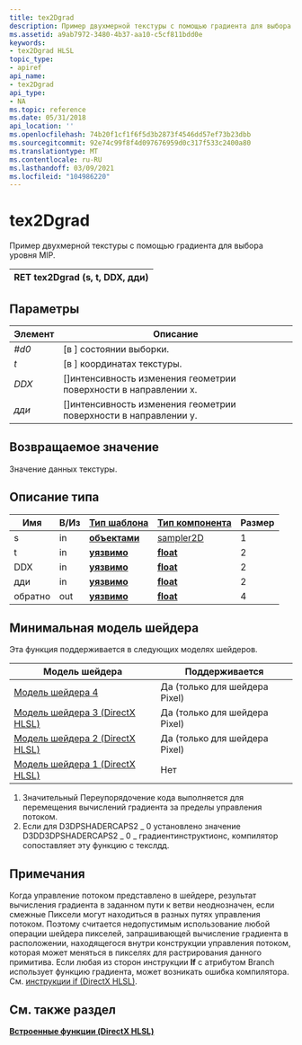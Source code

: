 ```yaml
---
title: tex2Dgrad
description: Пример двухмерной текстуры с помощью градиента для выбора уровня MIP. | tex2Dgrad
ms.assetid: a9ab7972-3480-4b37-aa10-c5cf811bdd0e
keywords:
- tex2Dgrad HLSL
topic_type:
- apiref
api_name:
- tex2Dgrad
api_type:
- NA
ms.topic: reference
ms.date: 05/31/2018
api_location: ''
ms.openlocfilehash: 74b20f1cf1f6f5d3b2873f4546dd57ef73b23dbb
ms.sourcegitcommit: 92e74c99f8f4d097676959d0c317f533c2400a80
ms.translationtype: MT
ms.contentlocale: ru-RU
ms.lasthandoff: 03/09/2021
ms.locfileid: "104986220"
---
```

# <a name="tex2dgrad"></a>tex2Dgrad

Пример двухмерной текстуры с помощью градиента для выбора уровня MIP.



| RET tex2Dgrad (s, t, DDX, дди) |
|-------------------------------|



 

## <a name="parameters"></a>Параметры



| Элемент                                                         | Описание                                                                  |
|--------------------------------------------------------------|------------------------------------------------------------------------------|
| <span id="s"></span><span id="S"></span>*#d0*<br/>       | \[в \] состоянии выборки.<br/>                                         |
| <span id="t"></span><span id="T"></span>*t*<br/>       | \[в \] координатах текстуры.<br/>                                   |
| <span id="ddx"></span><span id="DDX"></span>*DDX*<br/> | \[\]интенсивность изменения геометрии поверхности в направлении x.<br/> |
| <span id="ddy"></span><span id="DDY"></span>*дди*<br/> | \[\]интенсивность изменения геометрии поверхности в направлении y.<br/> |



 

## <a name="return-value"></a>Возвращаемое значение

Значение данных текстуры.

## <a name="type-description"></a>Описание типа



| Имя | В/Из | [**Тип шаблона**](dx-graphics-hlsl-intrinsic-functions.md)                       | [**Тип компонента**](dx-graphics-hlsl-intrinsic-functions.md) | Размер |
|------|--------|-------------------------------------------------------------------------------------|----------------------------------------------------------------|------|
| s    | in     | [**объектами**](dx-graphics-hlsl-intrinsic-functions.md) | [sampler2D](dx-graphics-hlsl-sampler.md)                      | 1    |
| t    | in     | [**уязвимо**](dx-graphics-hlsl-intrinsic-functions.md) | [**float**](/windows/desktop/WinProg/windows-data-types)                        | 2    |
| DDX  | in     | [**уязвимо**](dx-graphics-hlsl-intrinsic-functions.md) | [**float**](/windows/desktop/WinProg/windows-data-types)                        | 2    |
| дди  | in     | [**уязвимо**](dx-graphics-hlsl-intrinsic-functions.md) | [**float**](/windows/desktop/WinProg/windows-data-types)                        | 2    |
| обратно  | out    | [**уязвимо**](dx-graphics-hlsl-intrinsic-functions.md) | [**float**](/windows/desktop/WinProg/windows-data-types)                        | 4    |



 

## <a name="minimum-shader-model"></a>Минимальная модель шейдера

Эта функция поддерживается в следующих моделях шейдеров.



| Модель шейдера                                              | Поддерживается                |
|-----------------------------------------------------------|--------------------------|
| [Модель шейдера 4](dx-graphics-hlsl-sm4.md)                | Да (только для шейдера Pixel)  |
| [Модель шейдера 3 (DirectX HLSL)](dx-graphics-hlsl-sm3.md) | Да (только для шейдера Pixel) |
| [Модель шейдера 2 (DirectX HLSL)](dx-graphics-hlsl-sm2.md) | Да (только для шейдера Pixel) |
| [Модель шейдера 1 (DirectX HLSL)](dx-graphics-hlsl-sm1.md) | Нет                       |



 

1.  Значительный Переупорядочение кода выполняется для перемещения вычислений градиента за пределы управления потоком.
2.  Если для D3DPSHADERCAPS2 \_ 0 установлено значение D3DD3DPSHADERCAPS2 \_ 0 \_ градиентинструктионс, компилятор сопоставляет эту функцию с текслдд.

## <a name="remarks"></a>Примечания

Когда управление потоком представлено в шейдере, результат вычисления градиента в заданном пути к ветви неоднозначен, если смежные Пиксели могут находиться в разных путях управления потоком. Поэтому считается недопустимым использование любой операции шейдера пикселей, запрашивающей вычисление градиента в расположении, находящегося внутри конструкции управления потоком, которая может меняться в пикселях для растрирования данного примитива. Если любая из сторон инструкции **If** с атрибутом Branch использует функцию градиента, может возникать ошибка компилятора. См. [инструкции if (DirectX HLSL)](dx-graphics-hlsl-if.md).

## <a name="see-also"></a>См. также раздел

<dl> <dt>

[**Встроенные функции (DirectX HLSL)**](dx-graphics-hlsl-intrinsic-functions.md)
</dt> </dl>

 

